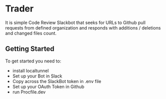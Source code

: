 # Trader
It is simple Code Review Slackbot that seeks for URLs to Github pull requests from defined organization and responds with additions / deletions and changed files count.

## Getting Started
To get started you need to:
- install localtunnel
- Set up your Bot in Slack
- Copy across the SlackBot token in .env file
- Set up your OAuth Token in Github
- run Procfile.dev
